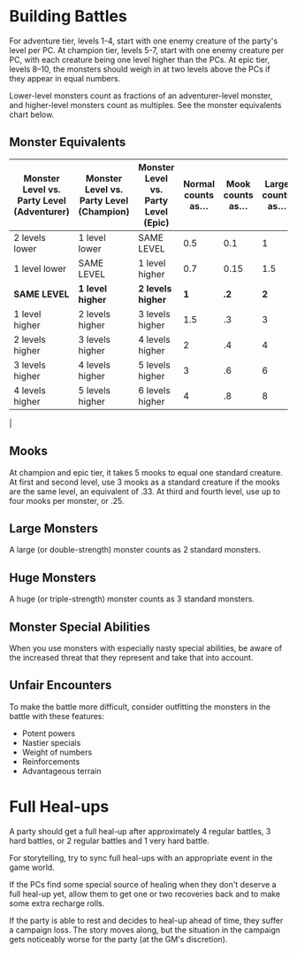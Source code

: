 # Building Battles

For adventure tier, levels 1-4, start with one enemy creature of the party's level per PC. At champion tier, levels 5-7, start with one enemy creature per PC, with each creature being one level higher than the PCs. At epic tier, levels 8–10, the monsters should weigh in at two levels above the PCs if they appear in equal numbers.

Lower-level monsters count as fractions of an adventurer-level monster, and higher-level monsters count as multiples. See the monster equivalents chart below.

## Monster Equivalents

| **Monster Level vs. Party Level (Adventurer)** | **Monster Level vs. Party Level (Champion)** | **Monster Level vs. Party Level (Epic)** | **Normal counts as…** | **Mook counts as…** | **Large counts as…** | **Huge counts as…** |
| --- | --- | --- | --- | --- | --- | --- |
| 2 levels lower | 1 level lower | SAME LEVEL | 0.5 | 0.1 | 1 | 1.5 |
| 1 level lower | SAME LEVEL | 1 level higher | 0.7 | 0.15 | 1.5 | 2 |
| **SAME LEVEL** | **1 level higher** | **2 levels higher** | **1** | **.2** | **2** | **3** |
| 1 level higher | 2 levels higher | 3 levels higher | 1.5 | .3 | 3 | 4 |
| 2 levels higher | 3 levels higher | 4 levels higher | 2 | .4 | 4 | 6 |
| 3 levels higher | 4 levels higher | 5 levels higher | 3 | .6 | 6 | 8 |
| 4 levels higher | 5 levels higher | 6 levels higher | 4 | .8 | 8 |
 |

## Mooks

At champion and epic tier, it takes 5 mooks to equal one standard creature. At first and second level, use 3 mooks as a standard creature if the mooks are the same level, an equivalent of .33. At third and fourth level, use up to four mooks per monster, or .25.

## Large Monsters

A large (or double-strength) monster counts as 2 standard monsters.

## Huge Monsters

A huge (or triple-strength) monster counts as 3 standard monsters.

## Monster Special Abilities

When you use monsters with especially nasty special abilities, be aware of the increased threat that they represent and take that into account.

## Unfair Encounters

To make the battle more difficult, consider outfitting the monsters in the battle with these features:

- Potent powers
- Nastier specials
- Weight of numbers
- Reinforcements
- Advantageous terrain

# Full Heal-ups

A party should get a full heal-up after approximately 4 regular battles, 3 hard battles, or 2 regular battles and 1 very hard battle.

For storytelling, try to sync full heal-ups with an appropriate event in the game world.

If the PCs find some special source of healing when they don't deserve a full heal-up yet, allow them to get one or two recoveries back and to make some extra recharge rolls.

If the party is able to rest and decides to heal-up ahead of time, they suffer a campaign loss. The story moves along, but the situation in the campaign gets noticeably worse for the party (at the GM's discretion).
